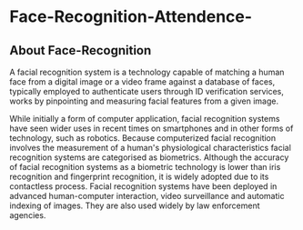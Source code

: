 # Face-Recognition-Attendence-
## About Face-Recognition
A facial recognition system is a technology capable of matching a human face from a digital image or a video frame against a database of faces, typically employed to authenticate users through ID verification services, works by pinpointing and measuring facial features from a given image.

While initially a form of computer application, facial recognition systems have seen wider uses in recent times on smartphones and in other forms of technology, such as robotics. Because computerized facial recognition involves the measurement of a human's physiological characteristics facial recognition systems are categorised as biometrics. Although the accuracy of facial recognition systems as a biometric technology is lower than iris recognition and fingerprint recognition, it is widely adopted due to its contactless process. Facial recognition systems have been deployed in advanced human-computer interaction, video surveillance and automatic indexing of images. They are also used widely by law enforcement agencies.
